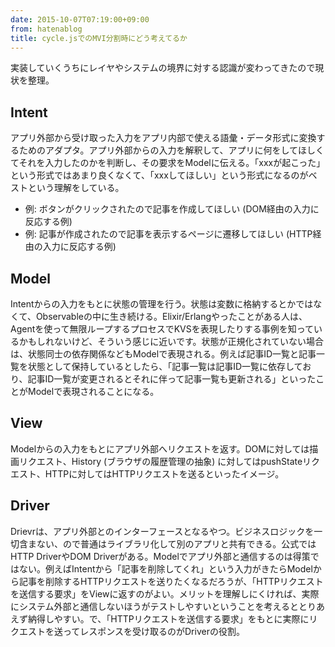 ```yaml
---
date: 2015-10-07T07:19:00+09:00
from: hatenablog
title: cycle.jsでのMVI分割時にどう考えてるか
---
```

実装していくうちにレイヤやシステムの境界に対する認識が変わってきたので現状を整理。

## Intent

アプリ外部から受け取った入力をアプリ内部で使える語彙・データ形式に変換するためのアダプタ。アプリ外部からの入力を解釈して、アプリに何をしてほしくてそれを入力したのかを判断し、その要求をModelに伝える。「xxxが起こった」という形式ではあまり良くなくて、「xxxしてほしい」という形式になるのがベストという理解をしている。

- 例: ボタンがクリックされたので記事を作成してほしい (DOM経由の入力に反応する例)
- 例: 記事が作成されたので記事を表示するページに遷移してほしい (HTTP経由の入力に反応する例)

## Model

Intentからの入力をもとに状態の管理を行う。状態は変数に格納するとかではなくて、Observableの中に生き続ける。Elixir/Erlangやったことがある人は、Agentを使って無限ループするプロセスでKVSを表現したりする事例を知っているかもしれないけど、そういう感じに近いです。状態が正規化されていない場合は、状態同士の依存関係などもModelで表現される。例えば記事ID一覧と記事一覧を状態として保持しているとしたら、「記事一覧は記事ID一覧に依存しており、記事ID一覧が変更されるとそれに伴って記事一覧も更新される」といったことがModelで表現されることになる。

## View

Modelからの入力をもとにアプリ外部へリクエストを返す。DOMに対しては描画リクエスト、History (ブラウザの履歴管理の抽象) に対してはpushStateリクエスト、HTTPに対してはHTTPリクエストを送るといったイメージ。

## Driver

Drievrは、アプリ外部とのインターフェースとなるやつ。ビジネスロジックを一切含まない、ので普通はライブラリ化して別のアプリと共有できる。公式ではHTTP DriverやDOM Driverがある。Modelでアプリ外部と通信するのは得策ではない。例えばIntentから「記事を削除してくれ」という入力がきたらModelから記事を削除するHTTPリクエストを送りたくなるだろうが、「HTTPリクエストを送信する要求」をViewに返すのがよい。メリットを理解しにくければ、実際にシステム外部と通信しないほうがテストしやすいということを考えるととりあえず納得しやすい。で、「HTTPリクエストを送信する要求」をもとに実際にリクエストを送ってレスポンスを受け取るのがDriverの役割。

